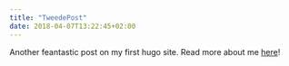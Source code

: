 ```yaml
---
title: "TweedePost"
date: 2018-04-07T13:22:45+02:00
---
```


Another feantastic post on my first hugo site.
Read more about me [here](/about)!
